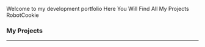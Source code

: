 Welcome to my development portfolio
Here You Will Find All My Projects
RobotCookie

### My Projects
---

